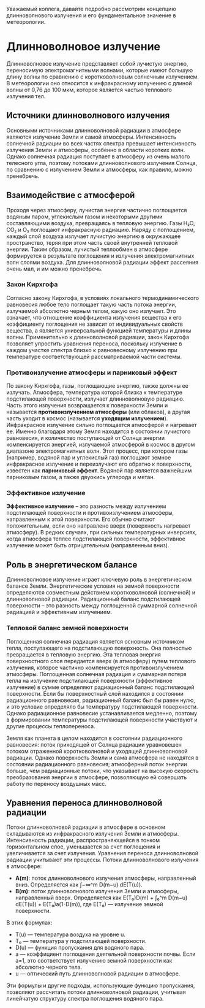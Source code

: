 Уважаемый коллега, давайте подробно рассмотрим концепцию длинноволнового излучения и его фундаментальное значение в метеорологии.

# Длинноволновое излучение

Длинноволновое излучение представляет собой лучистую энергию, переносимую электромагнитными волнами, которые имеют большую длину волны по сравнению с коротковолновым солнечным излучением. В метеорологии оно относится к инфракрасному излучению с длиной волны от 0,76 до 100 мкм, которое является частью теплового излучения тел.

## Источники длинноволнового излучения

Основными источниками длинноволновой радиации в атмосфере являются излучение Земли и самой атмосферы. Интенсивность солнечной радиации во всех частях спектра превышает интенсивность излучения Земли и атмосферы, особенно в области коротких волн. Однако солнечная радиация поступает в атмосферу из очень малого телесного угла, поэтому потоками длинноволнового излучения Солнца, по сравнению с излучением Земли и атмосферы, как правило, можно пренебречь.

## Взаимодействие с атмосферой

Проходя через атмосферу, лучистая энергия частично поглощается водяным паром, углекислым газом и некоторыми другими составляющими воздуха, превращаясь в тепловую энергию. Газы H₂O, CO₂ и O₃ поглощают инфракрасную радиацию. Наряду с поглощением, каждый слой воздуха излучает лучистую энергию в окружающее пространство, теряя при этом часть своей внутренней тепловой энергии. Таким образом, лучистый теплообмен в атмосфере формируется в результате поглощения и излучения электромагнитных волн слоями воздуха. Для длинноволновой радиации эффект рассеяния очень мал, и им можно пренебречь.

### Закон Кирхгофа

Согласно закону Кирхгофа, в условиях локального термодинамического равновесия любое тело поглощает такую часть потока энергии, излучаемой абсолютно черным телом, какую оно излучает. Это означает, что отношение коэффициента излучения вещества к его коэффициенту поглощения не зависит от индивидуальных свойств вещества, а является универсальной функцией температуры и длины волны. Применительно к длинноволновой радиации, закон Кирхгофа позволяет упростить уравнения переноса, поскольку излучение в каждом участке спектра близко к равновесному излучению при температуре соответствующей рассматриваемой части системы.

### Противоизлучение атмосферы и парниковый эффект

По закону Кирхгофа, газы, поглощающие энергию, также должны ее излучать. Атмосфера, температура которой близка к температуре подстилающей поверхности, излучает длинноволновую радиацию. Часть этого излучения возвращается к поверхности Земли и называется **противоизлучением атмосферы** (или облаков), а другая часть уходит в космос (называется **уходящим излучением**). Инфракрасное излучение сильно поглощается атмосферой и нагревает ее. Именно благодаря этому Земля находится в состоянии лучистого равновесия, и количество поступающей от Солнца энергии компенсируется энергией, излучаемой атмосферой в космос в другом диапазоне электромагнитных волн. Этот процесс, при котором газы (например, водяной пар и углекислый газ) поглощают земное инфракрасное излучение и переизлучают его обратно к поверхности, известен как **парниковый эффект**. Водяной пар является важнейшим парниковым газом, а также двуокись углерода и метан.

### Эффективное излучение

**Эффективное излучение** – это разность между излучением подстилающей поверхности и противоизлучением атмосферы, направленным к этой поверхности. Его обычно считают положительным, если оно направлено вверх (поверхность нагревает атмосферу). В редких случаях, при сильных температурных инверсиях, когда атмосфера теплее подстилающей поверхности, эффективное излучение может быть отрицательным (направленным вниз).

## Роль в энергетическом балансе

Длинноволновое излучение играет ключевую роль в энергетическом балансе Земли.
Энергетические условия на земной поверхности определяются совместным действием коротковолновой (солнечной) и длинноволновой радиации. Радиационный баланс подстилающей поверхности – это разность между поглощенной суммарной солнечной радиацией и эффективным излучением.

### Тепловой баланс земной поверхности

Поглощенная солнечная радиация является основным источником тепла, поступающего на подстилающую поверхность. Она полностью превращается в тепловую энергию. Эта тепловая энергия поверхностного слоя передается вверх (в атмосферу) путем теплового излучения, которое частично компенсируется противоизлучением атмосферы. Поглощенная солнечная радиация и суммарная потеря тепла на излучение подстилающей поверхности (эффективное излучение) в сумме определяют радиационный баланс подстилающей поверхности. Если бы поверхностный слой находился в состоянии радиационного равновесия, радиационный баланс был бы равен нулю, и это условие определяло бы температуру подстилающей поверхности. Однако радиационное равновесие устанавливается медленно, поэтому в формировании температуры подстилающей поверхности участвуют и другие процессы теплопереноса.

Земля как планета в целом находится в состоянии радиационного равновесия: поток приходящей от Солнца радиации уравновешен потоком отраженной коротковолновой и уходящей длинноволновой радиации. Однако поверхность Земли и сама атмосфера не находятся в состоянии радиационного равновесия; атмосферный поток энергии больше, чем радиационные потоки, что указывает на высокую скорость преобразования энергии в атмосфере, позволяющую ей совершать работу по переносу воздушных масс.

## Уравнения переноса длинноволновой радиации

Потоки длинноволновой радиации в атмосфере в основном складываются из инфракрасного излучения Земли и атмосферы. Интенсивность радиации, распространяющейся в тонком горизонтальном слое, уменьшается за счет поглощения и увеличивается за счет излучения. Уравнения переноса длинноволновой радиации учитывают эти процессы.
Потоки длинноволнового излучения в атмосфере:

* **A(m)**: поток длинноволнового излучения атмосферы, направленный вниз. Определяется как ∫−∞^m D(m−u) dE(T(u)).
* **B(m)**: поток длинноволнового излучения Земли и атмосферы, направленный вверх. Определяется как E(T₀)D(m) + ∫₀^m D(m−u) dE(T(u)) + E(T₀)a(1-D(m)), где E(T₀) — излучение земной поверхности.

В этих формулах:

* T(u) — температура воздуха на уровне u.
* T₀ — температура у подстилающей поверхности.
* D(u) — функция пропускания для водяного пара.
* a — коэффициент поглощения деятельной поверхности почвы. Если a=1, это соответствует излучению земной поверхности как абсолютно черного тела.
* u — оптический путь длинноволновой радиации в атмосфере.

Эти формулы и другие подходы, использующие функцию пропускания, позволяют рассчитать потоки длинноволновой радиации, учитывая линейчатую структуру спектра поглощения водяного пара.
